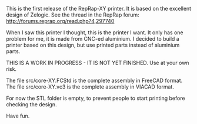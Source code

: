 This is the first release of the RepRap-XY printer. It is based on the excellent design of Zelogic.
See the thread in the RepRap forum: http://forums.reprap.org/read.php?4,297740

When I saw this printer I thought, this is the printer I want. It only has one problem for me, it is made from CNC-ed aluminium. I decided to build a printer based on this design, but use printed parts instead of aluminium parts.

THIS IS A WORK IN PROGRESS - IT IS NOT YET FINISHED.
Use at your own risk.

The file src/core-XY.FCStd is the complete assembly in FreeCAD format.
The file src/core-XY.vc3 is the complete assembly in VIACAD format.

For now the STL folder is empty, to prevent people to start printing before checking the design.

Have fun. 
